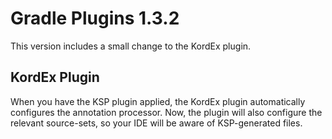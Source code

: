 # Gradle Plugins 1.3.2

This version includes a small change to the KordEx plugin.

## KordEx Plugin

When you have the KSP plugin applied, the KordEx plugin automatically configures the annotation processor. Now, the plugin will also configure the relevant source-sets, so your IDE will be aware of KSP-generated files.
